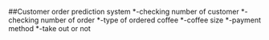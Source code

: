 ##Customer order prediction system
*-checking number of customer
*-checking number of order
*-type of ordered coffee
*-coffee size
*-payment method
*-take out or not
